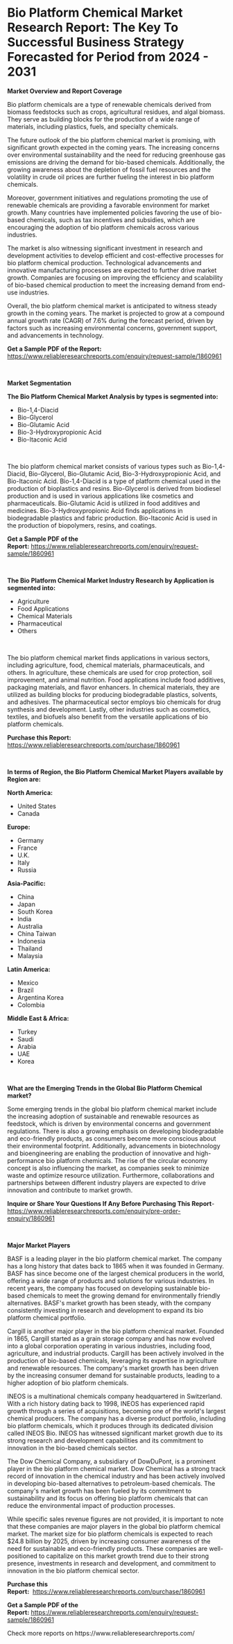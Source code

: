 <p><h1>Bio Platform Chemical Market Research Report: The Key To Successful Business Strategy Forecasted for Period from 2024 - 2031</h1></p><p><strong>Market Overview and Report Coverage</strong></p>
<p><p>Bio platform chemicals are a type of renewable chemicals derived from biomass feedstocks such as crops, agricultural residues, and algal biomass. They serve as building blocks for the production of a wide range of materials, including plastics, fuels, and specialty chemicals. </p><p>The future outlook of the bio platform chemical market is promising, with significant growth expected in the coming years. The increasing concerns over environmental sustainability and the need for reducing greenhouse gas emissions are driving the demand for bio-based chemicals. Additionally, the growing awareness about the depletion of fossil fuel resources and the volatility in crude oil prices are further fueling the interest in bio platform chemicals.</p><p>Moreover, government initiatives and regulations promoting the use of renewable chemicals are providing a favorable environment for market growth. Many countries have implemented policies favoring the use of bio-based chemicals, such as tax incentives and subsidies, which are encouraging the adoption of bio platform chemicals across various industries.</p><p>The market is also witnessing significant investment in research and development activities to develop efficient and cost-effective processes for bio platform chemical production. Technological advancements and innovative manufacturing processes are expected to further drive market growth. Companies are focusing on improving the efficiency and scalability of bio-based chemical production to meet the increasing demand from end-use industries.</p><p>Overall, the bio platform chemical market is anticipated to witness steady growth in the coming years. The market is projected to grow at a compound annual growth rate (CAGR) of 7.6% during the forecast period, driven by factors such as increasing environmental concerns, government support, and advancements in technology.</p></p>
<p><strong>Get a Sample PDF of the Report:</strong> <a href="https://www.reliableresearchreports.com/enquiry/request-sample/1860961">https://www.reliableresearchreports.com/enquiry/request-sample/1860961</a></p>
<p>&nbsp;</p>
<p><strong>Market Segmentation</strong></p>
<p><strong>The Bio Platform Chemical Market Analysis by types is segmented into:</strong></p>
<p><ul><li>Bio-1,4-Diacid</li><li>Bio-Glycerol</li><li>Bio-Glutamic Acid</li><li>Bio-3-Hydroxypropionic Acid</li><li>Bio-Itaconic Acid</li></ul></p>
<p>&nbsp;</p>
<p><p>The bio platform chemical market consists of various types such as Bio-1,4-Diacid, Bio-Glycerol, Bio-Glutamic Acid, Bio-3-Hydroxypropionic Acid, and Bio-Itaconic Acid. Bio-1,4-Diacid is a type of platform chemical used in the production of bioplastics and resins. Bio-Glycerol is derived from biodiesel production and is used in various applications like cosmetics and pharmaceuticals. Bio-Glutamic Acid is utilized in food additives and medicines. Bio-3-Hydroxypropionic Acid finds applications in biodegradable plastics and fabric production. Bio-Itaconic Acid is used in the production of biopolymers, resins, and coatings.</p></p>
<p><strong>Get a Sample PDF of the Report:</strong>&nbsp;<a href="https://www.reliableresearchreports.com/enquiry/request-sample/1860961">https://www.reliableresearchreports.com/enquiry/request-sample/1860961</a></p>
<p>&nbsp;</p>
<p><strong>The Bio Platform Chemical Market Industry Research by Application is segmented into:</strong></p>
<p><ul><li>Agriculture</li><li>Food Applications</li><li>Chemical Materials</li><li>Pharmaceutical</li><li>Others</li></ul></p>
<p>&nbsp;</p>
<p><p>The bio platform chemical market finds applications in various sectors, including agriculture, food, chemical materials, pharmaceuticals, and others. In agriculture, these chemicals are used for crop protection, soil improvement, and animal nutrition. Food applications include food additives, packaging materials, and flavor enhancers. In chemical materials, they are utilized as building blocks for producing biodegradable plastics, solvents, and adhesives. The pharmaceutical sector employs bio chemicals for drug synthesis and development. Lastly, other industries such as cosmetics, textiles, and biofuels also benefit from the versatile applications of bio platform chemicals.</p></p>
<p><strong>Purchase this Report:</strong>&nbsp; <a href="https://www.reliableresearchreports.com/purchase/1860961">https://www.reliableresearchreports.com/purchase/1860961</a></p>
<p>&nbsp;</p>
<p><strong>In terms of Region, the Bio Platform Chemical Market Players available by Region are:</strong></p>
<p>
    <p> <strong> North America: </strong>
        <ul>
            <li>United States</li>
            <li>Canada</li>
        </ul>
        </p> 
    <p> <strong> Europe: </strong>
        <ul>
            <li>Germany</li>
            <li>France</li>
            <li>U.K.</li>
            <li>Italy</li>
            <li>Russia</li>
        </ul>
        </p> 
    <p> <strong> Asia-Pacific: </strong>
        <ul>
            <li>China</li>
            <li>Japan</li>
            <li>South Korea</li>
            <li>India</li>
            <li>Australia</li>
            <li>China Taiwan</li>
            <li>Indonesia</li>
            <li>Thailand</li>
            <li>Malaysia</li>
        </ul>
        </p> 
    <p> <strong> Latin America: </strong>
        <ul>
            <li>Mexico</li>
            <li>Brazil</li>
            <li>Argentina Korea</li>
            <li>Colombia</li>
        </ul>
        </p> 
    <p> <strong> Middle East & Africa: </strong>
        <ul>
            <li>Turkey</li>
            <li>Saudi</li>
            <li>Arabia</li>
            <li>UAE</li>
            <li>Korea</li>
        </ul>
    </p>
    </p>
<p>&nbsp;</p>
<p><strong>What are the Emerging Trends in the Global Bio Platform Chemical market?</strong></p>
<p><p>Some emerging trends in the global bio platform chemical market include the increasing adoption of sustainable and renewable resources as feedstock, which is driven by environmental concerns and government regulations. There is also a growing emphasis on developing biodegradable and eco-friendly products, as consumers become more conscious about their environmental footprint. Additionally, advancements in biotechnology and bioengineering are enabling the production of innovative and high-performance bio platform chemicals. The rise of the circular economy concept is also influencing the market, as companies seek to minimize waste and optimize resource utilization. Furthermore, collaborations and partnerships between different industry players are expected to drive innovation and contribute to market growth.</p></p>
<p><strong>Inquire or Share Your Questions If Any Before Purchasing This Report</strong>- <a href="https://www.reliableresearchreports.com/enquiry/pre-order-enquiry/1860961">https://www.reliableresearchreports.com/enquiry/pre-order-enquiry/1860961</a></p>
<p>&nbsp;</p>
<p><strong>Major Market Players</strong></p>
<p><p>BASF is a leading player in the bio platform chemical market. The company has a long history that dates back to 1865 when it was founded in Germany. BASF has since become one of the largest chemical producers in the world, offering a wide range of products and solutions for various industries. In recent years, the company has focused on developing sustainable bio-based chemicals to meet the growing demand for environmentally friendly alternatives. BASF's market growth has been steady, with the company consistently investing in research and development to expand its bio platform chemical portfolio.</p><p>Cargill is another major player in the bio platform chemical market. Founded in 1865, Cargill started as a grain storage company and has now evolved into a global corporation operating in various industries, including food, agriculture, and industrial products. Cargill has been actively involved in the production of bio-based chemicals, leveraging its expertise in agriculture and renewable resources. The company's market growth has been driven by the increasing consumer demand for sustainable products, leading to a higher adoption of bio platform chemicals.</p><p>INEOS is a multinational chemicals company headquartered in Switzerland. With a rich history dating back to 1998, INEOS has experienced rapid growth through a series of acquisitions, becoming one of the world's largest chemical producers. The company has a diverse product portfolio, including bio platform chemicals, which it produces through its dedicated division called INEOS Bio. INEOS has witnessed significant market growth due to its strong research and development capabilities and its commitment to innovation in the bio-based chemicals sector.</p><p>The Dow Chemical Company, a subsidiary of DowDuPont, is a prominent player in the bio platform chemical market. Dow Chemical has a strong track record of innovation in the chemical industry and has been actively involved in developing bio-based alternatives to petroleum-based chemicals. The company's market growth has been fueled by its commitment to sustainability and its focus on offering bio platform chemicals that can reduce the environmental impact of production processes.</p><p>While specific sales revenue figures are not provided, it is important to note that these companies are major players in the global bio platform chemical market. The market size for bio platform chemicals is expected to reach $24.8 billion by 2025, driven by increasing consumer awareness of the need for sustainable and eco-friendly products. These companies are well-positioned to capitalize on this market growth trend due to their strong presence, investments in research and development, and commitment to innovation in the bio platform chemical sector.</p></p>
<p><strong>Purchase this Report:</strong>&nbsp;&nbsp;<a href="https://www.reliableresearchreports.com/purchase/1860961">https://www.reliableresearchreports.com/purchase/1860961</a></p>
<p></p>
<p><strong>Get a Sample PDF of the Report:</strong>&nbsp;<a href="https://www.reliableresearchreports.com/enquiry/request-sample/1860961">https://www.reliableresearchreports.com/enquiry/request-sample/1860961</a></p>
<p>Check more reports on https://www.reliableresearchreports.com/</p>